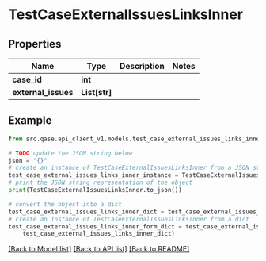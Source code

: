 # TestCaseExternalIssuesLinksInner


## Properties

Name | Type | Description | Notes
------------ | ------------- | ------------- | -------------
**case_id** | **int** |  | 
**external_issues** | **List[str]** |  | 

## Example

```python
from src.qase.api_client_v1.models.test_case_external_issues_links_inner import TestCaseExternalIssuesLinksInner

# TODO update the JSON string below
json = "{}"
# create an instance of TestCaseExternalIssuesLinksInner from a JSON string
test_case_external_issues_links_inner_instance = TestCaseExternalIssuesLinksInner.from_json(json)
# print the JSON string representation of the object
print(TestCaseExternalIssuesLinksInner.to_json())

# convert the object into a dict
test_case_external_issues_links_inner_dict = test_case_external_issues_links_inner_instance.to_dict()
# create an instance of TestCaseExternalIssuesLinksInner from a dict
test_case_external_issues_links_inner_form_dict = test_case_external_issues_links_inner.from_dict(
    test_case_external_issues_links_inner_dict)
```
[[Back to Model list]](../README.md#documentation-for-models) [[Back to API list]](../README.md#documentation-for-api-endpoints) [[Back to README]](../README.md)


